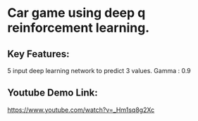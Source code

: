 # Car game using deep q reinforcement learning.

## Key Features:
5 input deep learning network to predict 3 values.
Gamma : 0.9

## Youtube Demo Link:
https://www.youtube.com/watch?v=_Hm1sq8g2Xc
